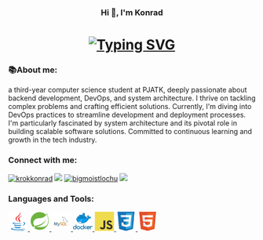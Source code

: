 
<h3 align="center">Hi 👋, I'm Konrad</h3>
<h1 align="center">
  <a href="https://git.io/typing-svg">
    <img src="https://readme-typing-svg.demolab.com?font=Source+Code+Pro&pause=1000&color=F7F7F7&random=false&width=435&lines=Welcome+to+my+GitHub+Profile!+🚀🚀" alt="Typing SVG" />
  </a>
</h1>

<h3 align="left">📚About me:</h3>
a third-year computer science student at PJATK, deeply passionate about backend development, DevOps, and system architecture. I thrive on tackling complex problems and crafting efficient solutions. Currently, I'm diving into DevOps practices to streamline development and deployment processes. I'm particularly fascinated by system architecture and its pivotal role in building scalable software solutions. Committed to continuous learning and growth in the tech industry.

<h3 align="left">Connect with me:</h3>
<p align="left">
<a href="https://linkedin.com/in/krokkonrad" target="_blank"><img src="https://img.shields.io/badge/LinkedIn-0077B5?style=for-the-badge&logo=linkedin&logoColor=white" target="_blank" alt="krokkonrad"/></a>
<a href="mailto:krok.konrad1@gmail.com" target="_blank"><img src="https://img.shields.io/badge/Gmail-D14836?style=for-the-badge&logo=gmail&logoColor=white" target="_blank"/></a>
<a href="https://www.leetcode.com/bigmoistlochu" target="_blank"><img src="https://img.shields.io/badge/-LeetCode-FFA116?style=for-the-badge&logo=LeetCode&logoColor=black" target="_blank" alt="bigmoistlochu"/></a>
<a href="tibia.com" target="_blank"><img src="https://img.shields.io/badge/Portfolio-255E63?style=for-the-badge&logo=About.me&logoColor=white" target="_blank"/></a>


<h3 align="left">Languages and Tools:</h3>
<p align="left"> 
<a href="https://www.java.com" target="_blank" rel="noreferrer"> <img src="https://raw.githubusercontent.com/devicons/devicon/master/icons/java/java-original.svg" alt="java" width="40" height="40"/> </a>
<a href="https://spring.io/projects/spring-boot" target="_blank" rel="noreferrer"> <img src="https://github.com/BigMoistLochu/BigMoistLochu/blob/main/icons/spring-boot.png" alt="springboot" width="40" height="40"/> </a>
<a href="https://www.mysql.com/" target="_blank" rel="noreferrer"> <img src="https://github.com/BigMoistLochu/BigMoistLochu/blob/main/icons/mysql.png" alt="mysql" width="40" height="40"/> </a>
<a href="https://www.docker.com/" target="_blank" rel="noreferrer"> <img src="https://github.com/BigMoistLochu/BigMoistLochu/blob/main/icons/docker.png" alt="docker" width="40" height="40"/> </a>
<a href="https://developer.mozilla.org/en-US/docs/Web/JavaScript" target="_blank" rel="noreferrer"> <img src="https://github.com/BigMoistLochu/BigMoistLochu/blob/main/icons/JavaScript.png" alt="javascript" width="40" height="40"/> </a> 
<a href="https://www.w3schools.com/css/" target="_blank" rel="noreferrer"> <img src="https://github.com/BigMoistLochu/BigMoistLochu/blob/main/icons/CSS3.png" alt="css3" width="40" height="40"/> </a> 
<a href="https://www.w3.org/html/" target="_blank" rel="noreferrer"> <img src="https://github.com/BigMoistLochu/BigMoistLochu/blob/main/icons/HTML5.png" alt="html5" width="40" height="40"/> </a> 
</p>

